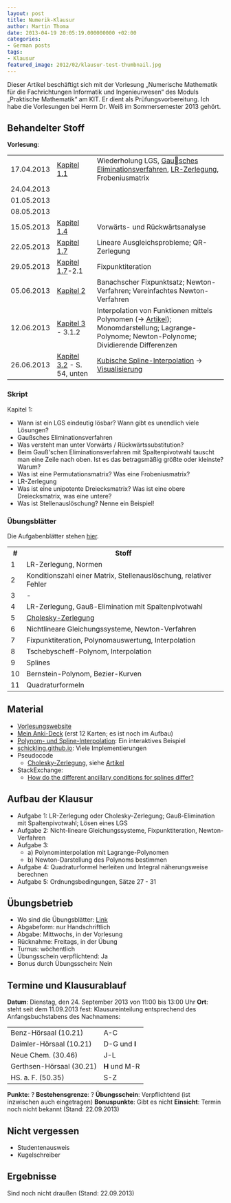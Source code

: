 ```yaml
---
layout: post
title: Numerik-Klausur
author: Martin Thoma
date: 2013-04-19 20:05:19.000000000 +02:00
categories:
- German posts
tags:
- Klausur
featured_image: 2012/02/klausur-test-thumbnail.jpg
---
```

<div class="info">Dieser Artikel besch&auml;ftigt sich mit der Vorlesung &bdquo;Numerische Mathematik f&uuml;r die Fachrichtungen Informatik und Ingenieurwesen&ldquo; des Moduls &bdquo;Praktische Mathematik&ldquo; am KIT. Er dient als Pr&uuml;fungsvorbereitung. Ich habe die Vorlesungen bei Herrn Dr. Wei&szlig; im Sommersemester 2013 geh&ouml;rt.</div>

<h2>Behandelter Stoff</h2>
<strong>Vorlesung</strong>:
<table>
<tr>
<td>17.04.2013</td>
<td><a href="http://www.math.kit.edu/ianm3/lehre/numainfing2013s/media/kapitel1.pdf">Kapitel 1.1</a></td>
<td>Wiederholung LGS, <a href="../solving-linear-equations-with-gaussian-elimination/" title="Solving linear equations with Gaussian elimination">Gausches Eliminationsverfahren</a>, <a href="http://www.youtube.com/watch?v=MTKkiSCBo74">LR-Zerlegung</a>, Frobeniusmatrix</td>
</tr>
<tr>
<td>24.04.2013</td>
<td>&nbsp;</td>
<td>&nbsp;</td>
</tr>
<tr>
<td>01.05.2013</td>
<td>&nbsp;</td>
<td>&nbsp;</td>
</tr>
<tr>
<td>08.05.2013</td>
<td>&nbsp;</td>
<td>&nbsp;</td>
</tr>
<tr>
<td>15.05.2013</td>
<td><a href="http://www.math.kit.edu/ianm3/lehre/numainfing2013s/media/kapitel1.pdf#page=19">Kapitel 1.4</a></td>
<td>Vorw&auml;rts- und R&uuml;ckw&auml;rtsanalyse</td>
</tr>
<tr>
<td>22.05.2013</td>
<td><a href="http://www.math.kit.edu/ianm3/lehre/numainfing2013s/media/kapitel1.pdf#page=29">Kapitel 1.7</a></td>
<td>Lineare Ausgleichsprobleme; QR-Zerlegung</td>
</tr>
<tr>
<td>29.05.2013</td>
<td><a href="http://www.math.kit.edu/ianm3/lehre/numainfing2013s/media/kapitel1.pdf#page=29">Kapitel 1.7</a>-2.1</td>
<td>Fixpunktiteration</td>
</tr>
<tr>
<td>05.06.2013</td>
<td><a href="http://www.math.kit.edu/ianm3/lehre/numainfing2013s/media/kapitel2.pdf#page=4">Kapitel 2</a></td>
<td>Banachscher Fixpunktsatz; Newton-Verfahren; Vereinfachtes Newton-Verfahren</td>
</tr>
<tr>
<td>12.06.2013</td>
<td><a href="http://www.math.kit.edu/ianm3/lehre/numainfing2013s/media/kapitel3a.pdf">Kapitel 3</a> - 3.1.2</td>
<td>Interpolation von Funktionen mittels Polynomen (&rarr; <a href="../polynomial-interpolation/" title="Polynomial interpolation">Artikel</a>); Monomdarstellung; Lagrange-Polynome; Newton-Polynome; Dividierende Differenzen</td>
</tr>
<tr>
<td>26.06.2013</td>
<td><a href="http://www.math.kit.edu/ianm3/lehre/numainfing2013s/media/kapitel3.pdf#page=15">Kapitel 3.2</a> - S. 54, unten</td>
<td><a href="../spline-interpolation/" title="Spline interpolation">Kubische Spline-Interpolation</a> &rarr; <a href="../html5/polynom-interpolation.htm">Visualisierung</a></td>
</tr>
</table>

<h3>Skript</h3>
Kapitel 1:
<ul>
  <li>Wann ist ein LGS eindeutig l&ouml;sbar? Wann gibt es unendlich viele L&ouml;sungen?</li>
  <li>Gau&szlig;sches Eliminationsverfahren</li>
  <li>Was versteht man unter Vorw&auml;rts / R&uuml;ckw&auml;rtssubstitution?</li>
  <li>Beim Gau&szlig;'schen Eliminationsverfahren mit Spaltenpivotwahl tauscht man eine Zeile nach oben. Ist es das betragsm&auml;&szlig;ig gr&ouml;&szlig;te oder kleinste? Warum?</li>
  <li>Was ist eine Permutationsmatrix? Was eine Frobeniusmatrix?</li>
  <li>LR-Zerlegung</li>
  <li>Was ist eine unipotente Dreiecksmatrix? Was ist eine obere Dreiecksmatrix, was eine untere?</li>
  <li>Was ist Stellenausl&ouml;schung? Nenne ein Beispiel!</li>
</ul>

<h3>&Uuml;bungsbl&auml;tter</h3>
Die Aufgabenbl&auml;tter stehen <a href="http://www.math.kit.edu/ianm3/lehre/numainfing2013s/seite/uebnuminfing#%C3%9Cbungsbl%C3%A4tter">hier</a>.

<table>
<tr>
  <th>#</th>
  <th>Stoff</th>
</tr>
<tr>
  <td>1</td>
  <td>LR-Zerlegung, Normen</td>
</tr>
<tr>
  <td>2</td>
  <td>Konditionszahl einer Matrix, Stellenausl&ouml;schung, relativer Fehler</td>
</tr>
<tr>
  <td>3</td>
  <td>-</td>
</tr>
<tr>
  <td>4</td>
  <td>LR-Zerlegung, Gau&szlig;-Elimination mit Spaltenpivotwahl</td>
</tr>
<tr>
  <td>5</td>
  <td><a href="../wie-berechnet-man-die-cholesky-zerlegung/">Cholesky-Zerlegung</a></td>
</tr>
<tr>
  <td>6</td>
  <td>Nichtlineare Gleichungssysteme, Newton-Verfahren</td>
</tr>
<tr>
  <td>7</td>
  <td>Fixpunktiteration, Polynomauswertung, Interpolation</td>
</tr>
<tr>
  <td>8</td>
  <td>Tschebyscheff-Polynom, Interpolation</td>
</tr>
<tr>
  <td>9</td>
  <td>Splines</td>
</tr>
<tr>
  <td>10</td>
  <td>Bernstein-Polynom, Bezier-Kurven</td>
</tr>
<tr>
  <td>11</td>
  <td>Quadraturformeln</td>
</tr>
</table>

<h2>Material</h2>
<ul>
  <li><a href="http://www.math.kit.edu/ianm3/lehre/numainfing2013s/de">Vorlesungswebsite</a></li>
  <li><a href="https://ankiweb.net/shared/info/3163682033">Mein Anki-Deck</a> (erst 12 Karten; es ist noch im Aufbau)</li>
  <li><a href="../polynomial-interpolation/">Polynom- und Spline-Interpolation</a>: Ein interaktives Beispiel</li>
  <li><a href="http://schickling.github.io/algorithms/#/">schickling.github.io</a>: Viele Implementierungen</li>
  <li>Pseudocode
    <ul>
      <li><a href="https://github.com/MartinThoma/LaTeX-examples/tree/master/source-code/Pseudocode/Cholesky-Zerlegung">Cholesky-Zerlegung</a>, siehe <a href="../wie-berechnet-man-die-cholesky-zerlegung/">Artikel</a></li>
    </ul>
  </li>
  <li>StackExchange:
    <ul>
      <li><a href="http://math.stackexchange.com/q/430141/6876">How do the different ancillary conditions for splines differ?</a></li>
    </ul>
  </li>
</ul>

<h2>Aufbau der Klausur</h2>
<ul>
  <li>Aufgabe 1: LR-Zerlegung oder Cholesky-Zerlegung; Gau&szlig;-Elimination mit Spaltenpivotwahl; L&ouml;sen eines LGS</li>
  <li>Aufgabe 2: Nicht-lineare Gleichungssysteme, Fixpunktiteration, Newton-Verfahren</li>
  <li>Aufgabe 3: 
    <ul>
      <li>a) Polynominterpolation mit Lagrange-Polynomen</li>
      <li>b) Newton-Darstellung des Polynoms bestimmen</li>
    </ul>
  </li>
  <li>Aufgabe 4: Quadraturformel herleiten und Integral n&auml;herungsweise berechnen</li>
  <li>Aufgabe 5: Ordnungsbedingungen, S&auml;tze 27 - 31</li>
</ul>

<h2>&Uuml;bungsbetrieb</h2>
<ul>
<li>Wo sind die &Uuml;bungsbl&auml;tter: <a href="http://www.math.kit.edu/ianm3/lehre/numainfing2013s/seite/uebnuminfing">Link</a></li>
<li>Abgabeform: nur Handschriftlich</li>
<li>Abgabe: Mittwochs, in der Vorlesung</li>
<li>R&uuml;cknahme: Freitags, in der &Uuml;bung</li>
<li>Turnus: w&ouml;chentlich</li>
<li>&Uuml;bungsschein verpflichtend: Ja</li>
<li>Bonus durch &Uuml;bungsschein: Nein</li>
</ul>

<h2>Termine und Klausurablauf</h2>
<strong>Datum</strong>: Dienstag, den 24. September 2013 von 11:00 bis 13:00 Uhr
<strong>Ort</strong>: steht seit dem 11.09.2013 fest:
Klausureinteilung entsprechend des Anfangsbuchstabens des Nachnamens:
<table>
  <tr>
    <td>Benz-H&ouml;rsaal (10.21)</td><td>A-C</td>
  </tr>
  <tr>
    <td>Daimler-H&ouml;rsaal (10.21)</td><td>D-G und <strong>I</strong></td>
  </tr>
  <tr>
    <td>Neue Chem. (30.46)</td><td>J-L</td>
  </tr>
  <tr>
    <td>Gerthsen-H&ouml;rsaal (30.21)</td><td><strong>H</strong> und M-R</td>
  </tr>
  <tr>
    <td>HS. a. F. (50.35)</td><td>S-Z</td>
  </tr>
</table>

<strong>Punkte</strong>: ?
<strong>Bestehensgrenze</strong>: ?
<strong>&Uuml;bungsschein</strong>: Verpflichtend (ist inzwischen auch eingetragen)
<strong>Bonuspunkte</strong>: Gibt es nicht
<strong>Einsicht</strong>: Termin noch nicht bekannt (Stand: 22.09.2013)

<h2>Nicht vergessen</h2>
<ul>
  <li>Studentenausweis</li>
  <li>Kugelschreiber</li>
</ul>

<h2>Ergebnisse</h2>
Sind noch nicht drau&szlig;en (Stand: 22.09.2013)
